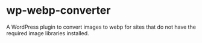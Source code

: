 # wp-webp-converter
A WordPress plugin to convert images to webp for sites that do not have the required image libraries installed.

